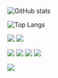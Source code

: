 ![GitHub stats](https://github-readme-stats.vercel.app/api?username=Pjiwm&show_icons=true&theme=dark&count_private=true)

![Top Langs](https://github-readme-stats.vercel.app/api/top-langs/?username=Pjiwm&theme=dark&langs_count=10&layout=compact&hide=html,css)

![](https://c.tenor.com/VwThtJVMQ0oAAAAC/fat-guy.gif)
![](https://c.tenor.com/y9d1RTEc7iUAAAAC/firing-shooting.gif)

![](https://c.tenor.com/1iSARWJr-TEAAAAC/among-us-twerk.gif)
![](https://c.tenor.com/L_ELV1sgusgAAAAd/me-when-mom-find-poop-sock-poop-sock.gif)
![](https://c.tenor.com/21NZ4IAfMT0AAAAd/testing-new.gif)
![](https://c.tenor.com/zRdYJZo8ghkAAAAd/cut-meme.gif)




![](https://visitor-badge.laobi.icu/badge?page_id=Pjiwm.Pjiwm)




